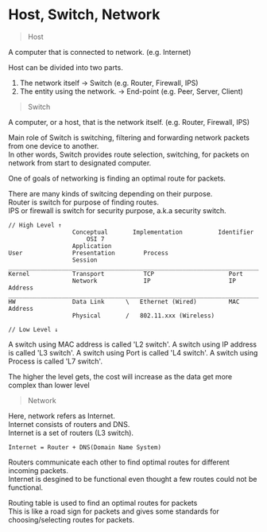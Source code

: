 # Host, Switch, Network

> Host

A computer that is connected to network. (e.g. Internet)

Host can be divided into two parts.
  1. The network itself → Switch (e.g. Router, Firewall, IPS)
  2. The entity using the network. → End-point (e.g. Peer, Server, Client)

> Switch

A computer, or a host, that is the network itself. (e.g. Router, Firewall, IPS)

Main role of Switch is switching, filtering and forwarding network packets from one device to another.<br>
In other words, Switch provides route selection, switching, for packets on network from start to designated computer.

One of goals of networking is finding an optimal route for packets.

There are many kinds of switcing depending on their purpose.<br>
Router is switch for purpose of finding routes.<br>
IPS or firewall is switch for security purpose, a.k.a security switch.<br>

```
// High Level ↑
                  Conceptual       Implementation          Identifier
                      OSI 7
                  Application
User              Presentation        Process
                  Session
_________________________________________________________________________
Kernel            Transport           TCP                     Port
                  Network             IP                      IP Address
_________________________________________________________________________
HW                Data Link      \   Ethernet (Wired)         MAC Address
                  Physical       /   802.11.xxx (Wireless)

// Low Level ↓
```

A switch using MAC address is called 'L2 switch'.
A switch using IP address is called 'L3 switch'.
A switch using Port is called 'L4 switch'.
A switch using Process is called 'L7 switch'.

The higher the level gets, the cost will increase as the data get more complex than lower level

> Network

Here, network refers as Internet.<br>
Internet consists of routers and DNS.<br>
Internet is a set of routers (L3 switch).<br>
```
Internet = Router + DNS(Domain Name System)
```
Routers communicate each other to find optimal routes for different incoming packets.<br>
Internet is desgined to be functional even thought a few routes could not be functional.

Routing table is used to find an optimal routes for packets<br>
This is like a road sign for packets and gives some standards for choosing/selecting routes for packets.